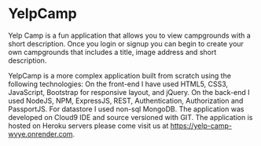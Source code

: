 # YelpCamp
Yelp Camp is a fun application that allows you to view campgrounds with a short description. Once you login or signup you can begin to create your own campgrounds that includes a title, image address and short description.

YelpCamp is a more complex application built from scratch using the following technologies:
On the front-end I have used HTML5, CSS3, JavaScript, Bootstrap for responsive layout, and jQuery. On the back-end I used NodeJS, NPM, ExpressJS, REST, Authentication, Authorization and PassportJS. For datastore I used non-sql MongoDB. The application was developed on Cloud9 IDE and source versioned with GIT. The application is hosted on Heroku servers please come visit us at https://yelp-camp-wvye.onrender.com.
